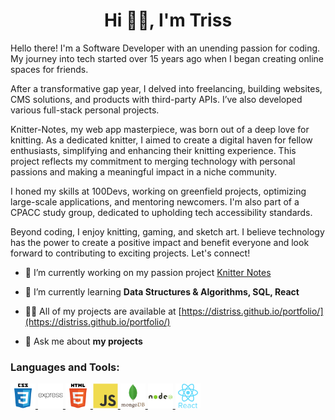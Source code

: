 <h1 align="center">Hi 👋😊, I'm Triss</h1>
<p>
Hello there! I'm a Software Developer with an unending passion for coding. My journey into tech started over 15 years ago when I began creating online spaces for friends. 
  
After a transformative gap year, I delved into freelancing, building websites, CMS solutions, and products with third-party APIs. I’ve also developed various full-stack personal projects.

Knitter-Notes, my web app masterpiece, was born out of a deep love for knitting.
As a dedicated knitter, I aimed to create a digital haven for fellow enthusiasts, simplifying and
enhancing their knitting experience. This project reflects my commitment to merging technology
with personal passions and making a meaningful impact in a niche community.

I honed my skills at 100Devs, working on greenfield projects, optimizing large-scale applications, and mentoring newcomers. I'm also part of a CPACC study group, dedicated to upholding tech accessibility standards.

Beyond coding, I enjoy knitting, gaming, and sketch art. I believe technology has the power to create a positive impact and benefit everyone and look forward to contributing to exciting projects. Let's connect!

</p>

- 🔭 I’m currently working on my passion project [Knitter Notes](https://github.com/distriss/knitter-notes)

- 🌱 I’m currently learning **Data Structures & Algorithms, SQL, React**

- 👩‍💻 All of my projects are available at [https://distriss.github.io/portfolio/](https://distriss.github.io/portfolio/)

- 💬 Ask me about **my projects**

<h3 align="left">Languages and Tools:</h3>
<p align="left"> <a href="https://www.w3schools.com/css/" target="_blank" rel="noreferrer"> <img src="https://raw.githubusercontent.com/devicons/devicon/master/icons/css3/css3-original-wordmark.svg" alt="css3" width="40" height="40"/> </a> <a href="https://expressjs.com" target="_blank" rel="noreferrer"> <img src="https://raw.githubusercontent.com/devicons/devicon/master/icons/express/express-original-wordmark.svg" alt="express" width="40" height="40"/> </a> <a href="https://www.w3.org/html/" target="_blank" rel="noreferrer"> <img src="https://raw.githubusercontent.com/devicons/devicon/master/icons/html5/html5-original-wordmark.svg" alt="html5" width="40" height="40"/> </a> <a href="https://developer.mozilla.org/en-US/docs/Web/JavaScript" target="_blank" rel="noreferrer"> <img src="https://raw.githubusercontent.com/devicons/devicon/master/icons/javascript/javascript-original.svg" alt="javascript" width="40" height="40"/> </a> <a href="https://www.mongodb.com/" target="_blank" rel="noreferrer"> <img src="https://raw.githubusercontent.com/devicons/devicon/master/icons/mongodb/mongodb-original-wordmark.svg" alt="mongodb" width="40" height="40"/> </a> <a href="https://nodejs.org" target="_blank" rel="noreferrer"> <img src="https://raw.githubusercontent.com/devicons/devicon/master/icons/nodejs/nodejs-original-wordmark.svg" alt="nodejs" width="40" height="40"/> </a> <a href="https://reactjs.org/" target="_blank" rel="noreferrer"> <img src="https://raw.githubusercontent.com/devicons/devicon/master/icons/react/react-original-wordmark.svg" alt="react" width="40" height="40"/> </a> </p>
